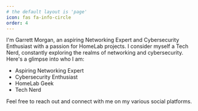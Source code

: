 ```yaml
---
# the default layout is 'page'
icon: fas fa-info-circle
order: 4
---
```




<!-- > Add Markdown syntax content to file `_tabs/about.md`{: .filepath } and it will show up on this page.
{: .prompt-tip } -->


I'm Garrett Morgan, an aspiring Networking Expert and Cybersecurity Enthusiast with a passion for HomeLab projects. I consider myself a Tech Nerd, constantly exploring the realms of networking and cybersecurity. Here's a glimpse into who I am:

- Aspiring Networking Expert
- Cybersecurity Enthusiast
- HomeLab Geek
- Tech Nerd

Feel free to reach out and connect with me on my various social platforms.

